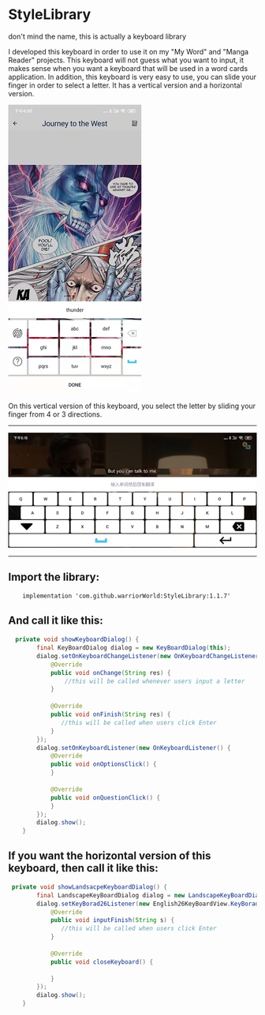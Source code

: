 # StyleLibrary
don't mind the name, this is actually a keyboard library

I developed this keyboard in order to use it on my "My Word" and "Manga Reader" projects. This keyboard will not guess what you want to input, it makes sense when you want a keyboard that will be used in a word cards application. In addition, this keyboard is very easy to use, you can slide your finger in order to select a letter. It has a vertical version and a horizontal version.

![ss](https://github.com/warriorWorld/MangaReader/blob/master/app/screenshot/ss5.jpg) 

On this vertical version of this keyboard, you select the letter by sliding your finger from 4 or 3 directions.

***
![github](https://github.com/warriorWorld/VideoCrawler/blob/master/app/screenshot/translate1.jpg) 

---
## Import the library:

```
    implementation 'com.github.warriorWorld:StyleLibrary:1.1.7'
```

## And call it like this:

```java
  private void showKeyboardDialog() {
        final KeyBoardDialog dialog = new KeyBoardDialog(this);
        dialog.setOnKeyboardChangeListener(new OnKeyboardChangeListener() {
            @Override
            public void onChange(String res) {
                //this will be called whenever users input a letter
            }

            @Override
            public void onFinish(String res) {
               //this will be called when users click Enter
            }
        });
        dialog.setOnKeyboardListener(new OnKeyboardListener() {
            @Override
            public void onOptionsClick() {
            }

            @Override
            public void onQuestionClick() {
            }
        });
        dialog.show();
    }
```

## If you want the horizontal version of this keyboard, then call it like this:

```java
 private void showLandsacpeKeyboardDialog() {
        final LandscapeKeyBoardDialog dialog = new LandscapeKeyBoardDialog(this);
        dialog.setKeyBorad26Listener(new English26KeyBoardView.KeyBorad26Listener() {
            @Override
            public void inputFinish(String s) {
               //this will be called when users click Enter
            }

            @Override
            public void closeKeyboard() {

            }
        });
        dialog.show();
    }
```
